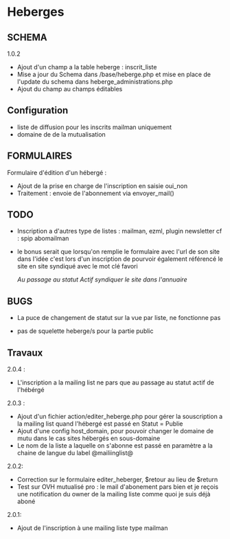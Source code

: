 # Heberges

## SCHEMA

1.0.2

*   Ajout d'un champ a la table heberge : inscrit_liste
*   Mise a jour du Schema dans /base/heberge.php et mise en place de l'update du schema dans heberge_administrations.php
*   Ajout du champ au champs éditables

## Configuration

*   liste de diffusion pour les inscrits mailman uniquement
*   domaine de de la mutualisation 

## FORMULAIRES

Formulaire d'édition d'un hébergé :

*   Ajout de la prise en charge de l'inscription en saisie oui_non
*   Traitement : envoie de l'abonnement via envoyer_mail()


## TODO

  
-   Inscription a d'autres type de listes : mailman, ezml, plugin newsletter
    cf : spip abomailman

*   le bonus serait que lorsqu'on remplie le formulaire avec l'url de son site
    dans l'idée c'est lors d'un inscription de pourvoir également référencé le site en site syndiqué avec le mot clé favori
    
    *Au passage au statut Actif syndiquer le site dans l'annuaire*

## BUGS


- La puce de changement de statut sur la vue par liste, ne fonctionne pas

- pas de squelette heberge/s pour la partie public


## Travaux

2.0.4 : 

*   L'inscription a la mailing list ne pars que au passage au statut  actif de l'hébérgé

2.0.3 :

*   Ajout d'un fichier action/editer_heberge.php pour gérer la souscription a la mailing list quand l'hébergé est passé en Statut = Publie
*   Ajout d'une config host_domain, pour pouvoir changer le domaine de mutu dans le cas sites hébergés en sous-domaine
*   Le nom de la liste a laquelle on s'abonne est passé en paramètre a la chaine de langue du label @mailiinglist@
    

2.0.2:

*   Correction sur le formulaire editer_heberger, $retour au lieu de $return
*   Test sur OVH mutualisé pro : le mail d'abonement pars bien et je reçois une notification du owner de la mailing liste comme quoi je suis déjà aboné

2.0.1:

*   Ajout de l'inscription à une mailing liste type mailman

